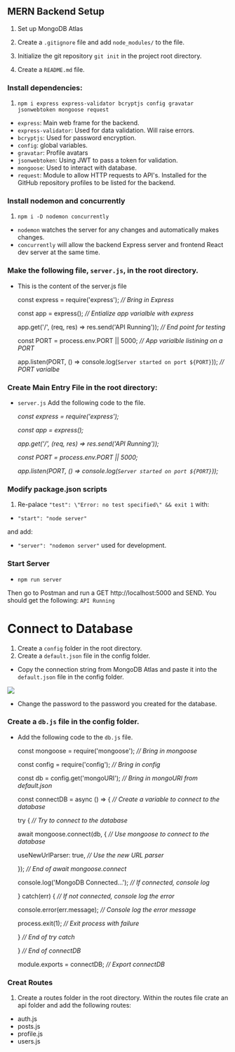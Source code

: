 ## MERN Backend Setup

1. Set up MongoDB Atlas

2. Create a `.gitignore` file and add `node_modules/` to the file.

3. Initialize the git repository `git init` in the project root directory.

4. Create a `README.md` file.

### Install dependencies: 

1. `npm i express express-validator bcryptjs config gravatar jsonwebtoken mongoose request`
- `express`: Main web frame for the backend.
- `express-validator`: Used for data validation. Will raise errors.
- `bcryptjs`: Used for password encryption.
- `config`: global variables.
- `gravatar`: Profile avatars 
- `jsonwebtoken`: Using JWT to pass a token for validation.
- `mongoose`: Used to interact with database. 
- `request`: Module to allow HTTP requests to API's. Installed for the GitHub repository profiles to be listed for the backend.

### Install nodemon and concurrently
1. `npm i -D nodemon concurrently`
- `nodemon` watches the server for any changes and automatically makes changes.
- `concurrently` will allow the backend Express server and frontend React dev server at the same time.

### Make the following file, `server.js`, in the root directory.

- This is the content of the server.js file

    const express = require('express'); _// Bring in Express_

    const app = express(); _// Entialize app varialble with express_

    app.get('/', (req, res) => res.send('API Running')); _// End point for testing_

    const PORT = process.env.PORT || 5000; _// App varialble listining on a PORT_

    app.listen(PORT, () => console.log(`Server started on port ${PORT}`)); _// PORT varialbe_

### Create Main Entry File in the root directory:
- `server.js` Add the following code to the file.

    _const express = require('express');_

    _const app = express();_

    _app.get('/', (req, res) => res.send('API Running'));_

    _const PORT = process.env.PORT || 5000;_

    _app.listen(PORT, () => console.log(`Server started on port ${PORT}`));_

### Modify package.json scripts
1. Re-palace `"test": \"Error: no test specified\" && exit 1` with:
- `"start": "node server"`

and add:
- `"server": "nodemon server"` used for development.

### Start Server
- `npm run server`

Then go to Postman and run a GET http://localhost:5000 and SEND.
You should get the following: `API Running`

# Connect to Database
1. Create a `config` folder in the root directory.
2. Create a `default.json` file in the config folder.
- Copy the connection string from MongoDB Atlas and paste it into the `default.json` file in the config folder.

![](https://i.imgur.com/gHrWhzX.jpg)

- Change the password to the password you created for the database.

### Create a `db.js` file in the config folder.
- Add the following code to the `db.js` file.

    const mongoose = require('mongoose'); _// Bring in mongoose_

    const config = require('config'); _// Bring in config_

    const db = config.get('mongoURI'); _// Bring in mongoURI from default.json_

    const connectDB = async () => { _// Create a variable to connect to the database_

    try { _// Try to connect to the database_

    await mongoose.connect(db, { _// Use mongoose to connect to the database_

    useNewUrlParser: true, _// Use the new URL parser_

    }); _// End of await mongoose.connect_

    console.log('MongoDB Connected...'); _// If connected, console log_

    } catch(err) { _// If not connected, console log the error_

    console.error(err.message); _// Console log the error message_

    process.exit(1); _// Exit process with failure_

    } _// End of try catch_

    } _// End of connectDB_

    module.exports = connectDB; _// Export connectDB_

### Creat Routes
1. Create a routes folder in the root directory. Within the routes file crate an api folder and add the following routes:
- auth.js
- posts.js
- profile.js
- users.js

